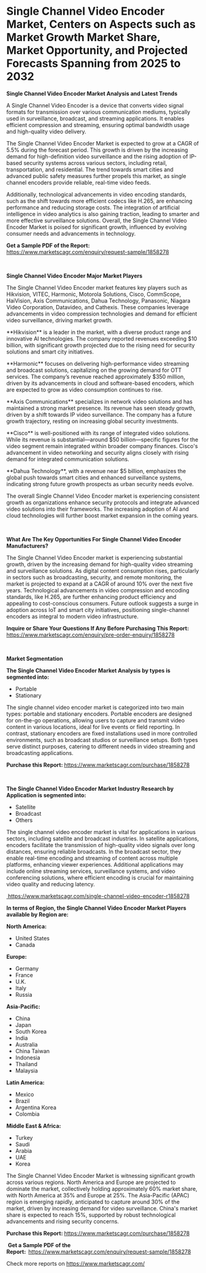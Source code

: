 <p><h1>Single Channel Video Encoder Market, Centers on Aspects such as Market Growth Market Share, Market Opportunity, and Projected Forecasts Spanning from 2025 to 2032</h1></p><p><strong>Single Channel Video Encoder Market Analysis and Latest Trends</strong></p>
<p><p>A Single Channel Video Encoder is a device that converts video signal formats for transmission over various communication mediums, typically used in surveillance, broadcast, and streaming applications. It enables efficient compression and streaming, ensuring optimal bandwidth usage and high-quality video delivery.</p><p>The Single Channel Video Encoder Market is expected to grow at a CAGR of 5.5% during the forecast period. This growth is driven by the increasing demand for high-definition video surveillance and the rising adoption of IP-based security systems across various sectors, including retail, transportation, and residential. The trend towards smart cities and advanced public safety measures further propels this market, as single channel encoders provide reliable, real-time video feeds.</p><p>Additionally, technological advancements in video encoding standards, such as the shift towards more efficient codecs like H.265, are enhancing performance and reducing storage costs. The integration of artificial intelligence in video analytics is also gaining traction, leading to smarter and more effective surveillance solutions. Overall, the Single Channel Video Encoder Market is poised for significant growth, influenced by evolving consumer needs and advancements in technology.</p></p>
<p><strong>Get a Sample PDF of the Report:&nbsp;</strong> <a href="https://www.marketscagr.com/enquiry/request-sample/1858278?utm_campaign=3575&utm_medium=2&utm_source=Github&utm_content=ia&utm_term=06042025&utm_id=single-channel-video-encoder">https://www.marketscagr.com/enquiry/request-sample/1858278</a></p>
<p>&nbsp;</p>
<p><strong>Single Channel Video Encoder Major Market Players</strong></p>
<p><p>The Single Channel Video Encoder market features key players such as Hikvision, VITEC, Harmonic, Motorola Solutions, Cisco, CommScope, HaiVision, Axis Communications, Dahua Technology, Panasonic, Niagara Video Corporation, Datavideo, and Cathexis. These companies leverage advancements in video compression technologies and demand for efficient video surveillance, driving market growth.</p><p>**Hikvision** is a leader in the market, with a diverse product range and innovative AI technologies. The company reported revenues exceeding $10 billion, with significant growth projected due to the rising need for security solutions and smart city initiatives.</p><p>**Harmonic** focuses on delivering high-performance video streaming and broadcast solutions, capitalizing on the growing demand for OTT services. The company’s revenue reached approximately $350 million, driven by its advancements in cloud and software-based encoders, which are expected to grow as video consumption continues to rise.</p><p>**Axis Communications** specializes in network video solutions and has maintained a strong market presence. Its revenue has seen steady growth, driven by a shift towards IP video surveillance. The company has a future growth trajectory, resting on increasing global security investments.</p><p>**Cisco** is well-positioned with its range of integrated video solutions. While its revenue is substantial—around $50 billion—specific figures for the video segment remain integrated within broader company finances. Cisco's advancement in video networking and security aligns closely with rising demand for integrated communication solutions.</p><p>**Dahua Technology**, with a revenue near $5 billion, emphasizes the global push towards smart cities and enhanced surveillance systems, indicating strong future growth prospects as urban security needs evolve.</p><p>The overall Single Channel Video Encoder market is experiencing consistent growth as organizations enhance security protocols and integrate advanced video solutions into their frameworks. The increasing adoption of AI and cloud technologies will further boost market expansion in the coming years.</p></p>
<p>&nbsp;</p>
<p><strong>What Are The Key Opportunities For Single Channel Video Encoder Manufacturers?</strong></p>
<p><p>The Single Channel Video Encoder market is experiencing substantial growth, driven by the increasing demand for high-quality video streaming and surveillance solutions. As digital content consumption rises, particularly in sectors such as broadcasting, security, and remote monitoring, the market is projected to expand at a CAGR of around 10% over the next five years. Technological advancements in video compression and encoding standards, like H.265, are further enhancing product efficiency and appealing to cost-conscious consumers. Future outlook suggests a surge in adoption across IoT and smart city initiatives, positioning single-channel encoders as integral to modern video infrastructure.</p></p>
<p><strong>Inquire or Share Your Questions If Any Before Purchasing This Report:</strong> <a href="https://www.marketscagr.com/enquiry/pre-order-enquiry/1858278?utm_campaign=3575&utm_medium=2&utm_source=Github&utm_content=ia&utm_term=06042025&utm_id=single-channel-video-encoder">https://www.marketscagr.com/enquiry/pre-order-enquiry/1858278</a></p>
<p>&nbsp;</p>
<p><strong>Market Segmentation</strong></p>
<p><strong>The Single Channel Video Encoder Market Analysis by types is segmented into:</strong></p>
<p><ul><li>Portable</li><li>Stationary</li></ul></p>
<p><p>The single channel video encoder market is categorized into two main types: portable and stationary encoders. Portable encoders are designed for on-the-go operations, allowing users to capture and transmit video content in various locations, ideal for live events or field reporting. In contrast, stationary encoders are fixed installations used in more controlled environments, such as broadcast studios or surveillance setups. Both types serve distinct purposes, catering to different needs in video streaming and broadcasting applications.</p></p>
<p><strong>Purchase this Report:&nbsp;</strong><a href="https://www.marketscagr.com/purchase/1858278?utm_campaign=3575&utm_medium=2&utm_source=Github&utm_content=ia&utm_term=06042025&utm_id=single-channel-video-encoder">https://www.marketscagr.com/purchase/1858278</a></p>
<p>&nbsp;</p>
<p><strong>The Single Channel Video Encoder Market Industry Research by Application is segmented into:</strong></p>
<p><ul><li>Satellite</li><li>Broadcast</li><li>Others</li></ul></p>
<p><p>The single channel video encoder market is vital for applications in various sectors, including satellite and broadcast industries. In satellite applications, encoders facilitate the transmission of high-quality video signals over long distances, ensuring reliable broadcasts. In the broadcast sector, they enable real-time encoding and streaming of content across multiple platforms, enhancing viewer experiences. Additional applications may include online streaming services, surveillance systems, and video conferencing solutions, where efficient encoding is crucial for maintaining video quality and reducing latency.</p></p>
<p><a href="https://www.marketscagr.com/single-channel-video-encoder-r1858278?utm_campaign=3575&utm_medium=2&utm_source=Github&utm_content=ia&utm_term=06042025&utm_id=single-channel-video-encoder">&nbsp;https://www.marketscagr.com/single-channel-video-encoder-r1858278</a></p>
<p><strong>In terms of Region, the Single Channel Video Encoder Market Players available by Region are:</strong></p>
<p>
    <p> <strong> North America: </strong>
        <ul>
            <li>United States</li>
            <li>Canada</li>
        </ul>
        </p> 
    <p> <strong> Europe: </strong>
        <ul>
            <li>Germany</li>
            <li>France</li>
            <li>U.K.</li>
            <li>Italy</li>
            <li>Russia</li>
        </ul>
        </p> 
    <p> <strong> Asia-Pacific: </strong>
        <ul>
            <li>China</li>
            <li>Japan</li>
            <li>South Korea</li>
            <li>India</li>
            <li>Australia</li>
            <li>China Taiwan</li>
            <li>Indonesia</li>
            <li>Thailand</li>
            <li>Malaysia</li>
        </ul>
        </p> 
    <p> <strong> Latin America: </strong>
        <ul>
            <li>Mexico</li>
            <li>Brazil</li>
            <li>Argentina Korea</li>
            <li>Colombia</li>
        </ul>
        </p> 
    <p> <strong> Middle East & Africa: </strong>
        <ul>
            <li>Turkey</li>
            <li>Saudi</li>
            <li>Arabia</li>
            <li>UAE</li>
            <li>Korea</li>
        </ul>
    </p>
    </p>
<p><p>The Single Channel Video Encoder Market is witnessing significant growth across various regions. North America and Europe are projected to dominate the market, collectively holding approximately 60% market share, with North America at 35% and Europe at 25%. The Asia-Pacific (APAC) region is emerging rapidly, anticipated to capture around 30% of the market, driven by increasing demand for video surveillance. China's market share is expected to reach 15%, supported by robust technological advancements and rising security concerns.</p></p>
<p><strong>Purchase this Report: </strong><a href="https://www.marketscagr.com/purchase/1858278?utm_campaign=3575&utm_medium=2&utm_source=Github&utm_content=ia&utm_term=06042025&utm_id=single-channel-video-encoder">https://www.marketscagr.com/purchase/1858278</a></p>
<p>&nbsp;<strong>Get a Sample PDF of the Report:&nbsp;&nbsp;</strong><a href="https://www.marketscagr.com/enquiry/request-sample/1858278?utm_campaign=3575&utm_medium=2&utm_source=Github&utm_content=ia&utm_term=06042025&utm_id=single-channel-video-encoder">https://www.marketscagr.com/enquiry/request-sample/1858278</a></p>
<p><strong></strong></p>
<p>Check more reports on <a href="https://www.marketscagr.com/?utm_campaign=3575&utm_medium=2&utm_source=Github&utm_content=ia&utm_term=06042025&utm_id=single-channel-video-encoder">https://www.marketscagr.com/</a></p>